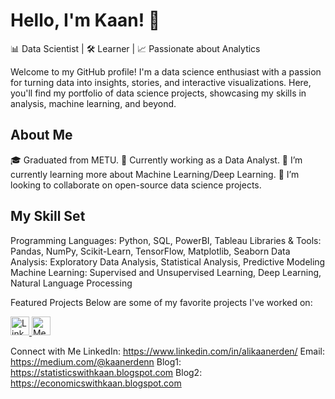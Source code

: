 # Hello, I'm Kaan! 👋

📊 Data Scientist | 🛠️ Learner | 📈 Passionate about Analytics

Welcome to my GitHub profile! I'm a data science enthusiast with a passion for turning data into insights, stories, and interactive visualizations. Here, you'll find my portfolio of data science projects, showcasing my skills in analysis, machine learning, and beyond.

## About Me
🎓 Graduated from METU.
💼 Currently working as a Data Analyst.
🌱 I’m currently learning more about Machine Learning/Deep Learning.
👯 I’m looking to collaborate on open-source data science projects.

## My Skill Set

Programming Languages: Python, SQL, PowerBI, Tableau
Libraries & Tools: Pandas, NumPy, Scikit-Learn, TensorFlow, Matplotlib, Seaborn
Data Analysis: Exploratory Data Analysis, Statistical Analysis, Predictive Modeling
Machine Learning: Supervised and Unsupervised Learning, Deep Learning, Natural Language Processing

Featured Projects
Below are some of my favorite projects I've worked on:

<a href="https://www.linkedin.com/in/alikaanerden">
  <img src="https://upload.wikimedia.org/wikipedia/commons/c/ca/LinkedIn_logo_initials.png" alt="LinkedIn" width="30px"/>
</a> <a href="https://medium.com/@kaanerdenn">
  <img src="https://cdn.iconscout.com/icon/free/png-256/free-medium-47-433328.png" alt="Medium" width="30px"/>
</a>

Connect with Me
LinkedIn: https://www.linkedin.com/in/alikaanerden/
Email: https://medium.com/@kaanerdenn
Blog1: https://statisticswithkaan.blogspot.com
Blog2: https://economicswithkaan.blogspot.com
